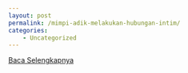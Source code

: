 ```yaml
---
layout: post
permalink: /mimpi-adik-melakukan-hubungan-intim/
categories:
    - Uncategorized
---
```


[Baca Selengkapnya](/05)